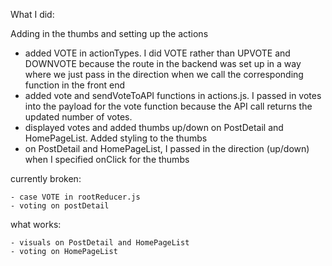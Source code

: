 What I did: 

Adding in the thumbs and setting up the actions

- added VOTE in actionTypes. I did VOTE rather than UPVOTE and DOWNVOTE because the route in the backend was set up in a way where we just pass in the direction when we call the corresponding function in the front end 
- added vote and sendVoteToAPI functions in actions.js. I passed in votes into the payload for the vote function because the API call returns the updated number of votes.  
- displayed votes and added thumbs up/down on PostDetail and HomePageList. Added styling to the thumbs
- on PostDetail and HomePageList, I passed in the direction (up/down) when I specified onClick for the thumbs



currently broken: 

    - case VOTE in rootReducer.js
    - voting on postDetail 

what works: 

    - visuals on PostDetail and HomePageList
    - voting on HomePageList
